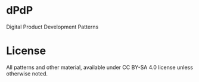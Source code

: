 # dPdP
Digital Product Development Patterns


# License
All patterns and other material, available under CC BY-SA 4.0 license unless otherwise noted.
